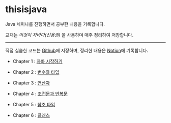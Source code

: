 # thisisjava
Java 세미나를 진행하면서 공부한 내용을 기록합니다.

교재는 *이것이 자바다(신용권)* 을 사용하며 매주 정리하여 저장합니다.

-----
직접 실습한 코드는 [Github](https://github.com/Jinwon-Dev/thisisjava)에 저장하며, 정리한 내용은 [Notion](https://jinwonyoon.notion.site/Java-2022-aa0fc9e7b65343fe80421d52539649ea)에 기록합니다.

- Chapter 1 : [자바 시작하기](https://jinwonyoon.notion.site/Chapter-1-83b725ad8aaf460db5aa32783b86d17b)

- Chapter 2 : [변수와 타입](https://jinwonyoon.notion.site/Chapter-2-a1923b7294ca473b86ef8387d65cf4c1)

- Chapter 3 : [연산자](https://jinwonyoon.notion.site/Chapter-3-f960e45f7db84ae99694ac0306b677f1)

- Chapter 4 : [조건문과 반복문](https://jinwonyoon.notion.site/Chapter-4-eb2f69b1bc2d4c59aa67df164a5d94e0)

- Chapter 5 : [참조 타입](https://jinwonyoon.notion.site/Chapter-5-0f5d645d4adc485eb6184bc69cf06ac1)

- Chapter 6 : [클래스](https://jinwonyoon.notion.site/Chapter-6-a3c789fb7bf546ef913b4a3c295b6b99)